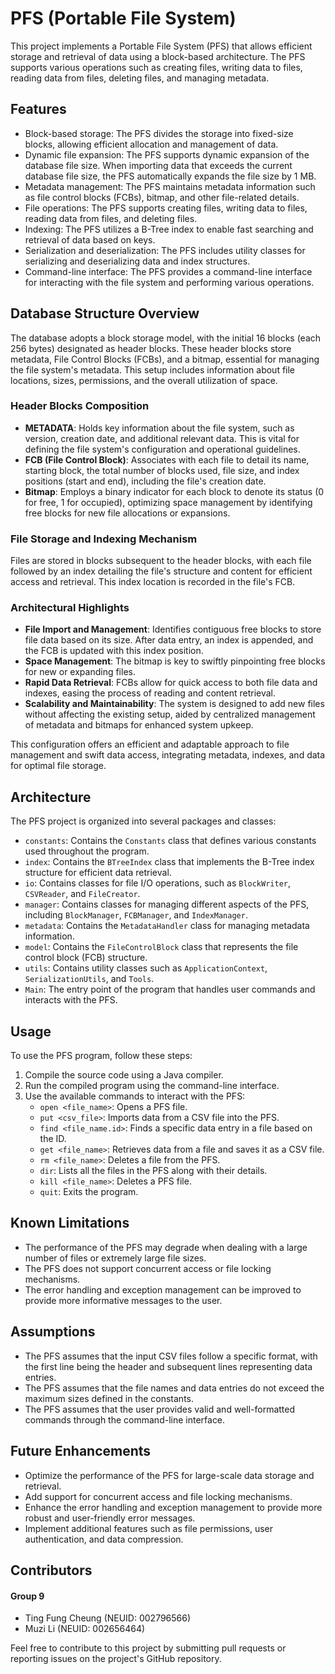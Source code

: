 # PFS (Portable File System)

This project implements a Portable File System (PFS) that allows efficient storage and retrieval of data using a block-based architecture. The PFS supports various operations such as creating files, writing data to files, reading data from files, deleting files, and managing metadata.

## Features

- Block-based storage: The PFS divides the storage into fixed-size blocks, allowing efficient allocation and management of data.
- Dynamic file expansion: The PFS supports dynamic expansion of the database file size. When importing data that exceeds the current database file size, the PFS automatically expands the file size by 1 MB.
- Metadata management: The PFS maintains metadata information such as file control blocks (FCBs), bitmap, and other file-related details.
- File operations: The PFS supports creating files, writing data to files, reading data from files, and deleting files.
- Indexing: The PFS utilizes a B-Tree index to enable fast searching and retrieval of data based on keys.
- Serialization and deserialization: The PFS includes utility classes for serializing and deserializing data and index structures.
- Command-line interface: The PFS provides a command-line interface for interacting with the file system and performing various operations.


## Database Structure Overview

The database adopts a block storage model, with the initial 16 blocks (each 256 bytes) designated as header blocks. These header blocks store metadata, File Control Blocks (FCBs), and a bitmap, essential for managing the file system's metadata. This setup includes information about file locations, sizes, permissions, and the overall utilization of space.

### Header Blocks Composition

- **METADATA**: Holds key information about the file system, such as version, creation date, and additional relevant data. This is vital for defining the file system's configuration and operational guidelines.
- **FCB (File Control Block)**: Associates with each file to detail its name, starting block, the total number of blocks used, file size, and index positions (start and end), including the file's creation date.
- **Bitmap**: Employs a binary indicator for each block to denote its status (0 for free, 1 for occupied), optimizing space management by identifying free blocks for new file allocations or expansions.

### File Storage and Indexing Mechanism

Files are stored in blocks subsequent to the header blocks, with each file followed by an index detailing the file's structure and content for efficient access and retrieval. This index location is recorded in the file's FCB.

### Architectural Highlights

- **File Import and Management**: Identifies contiguous free blocks to store file data based on its size. After data entry, an index is appended, and the FCB is updated with this index position.
- **Space Management**: The bitmap is key to swiftly pinpointing free blocks for new or expanding files.
- **Rapid Data Retrieval**: FCBs allow for quick access to both file data and indexes, easing the process of reading and content retrieval.
- **Scalability and Maintainability**: The system is designed to add new files without affecting the existing setup, aided by centralized management of metadata and bitmaps for enhanced system upkeep.

This configuration offers an efficient and adaptable approach to file management and swift data access, integrating metadata, indexes, and data for optimal file storage.


## Architecture

The PFS project is organized into several packages and classes:

- `constants`: Contains the `Constants` class that defines various constants used throughout the program.
- `index`: Contains the `BTreeIndex` class that implements the B-Tree index structure for efficient data retrieval.
- `io`: Contains classes for file I/O operations, such as `BlockWriter`, `CSVReader`, and `FileCreator`.
- `manager`: Contains classes for managing different aspects of the PFS, including `BlockManager`, `FCBManager`, and `IndexManager`.
- `metadata`: Contains the `MetadataHandler` class for managing metadata information.
- `model`: Contains the `FileControlBlock` class that represents the file control block (FCB) structure.
- `utils`: Contains utility classes such as `ApplicationContext`, `SerializationUtils`, and `Tools`.
- `Main`: The entry point of the program that handles user commands and interacts with the PFS.

## Usage

To use the PFS program, follow these steps:

1. Compile the source code using a Java compiler.
2. Run the compiled program using the command-line interface.
3. Use the available commands to interact with the PFS:
    - `open <file_name>`: Opens a PFS file.
    - `put <csv_file>`: Imports data from a CSV file into the PFS.
    - `find <file_name.id>`: Finds a specific data entry in a file based on the ID.
    - `get <file_name>`: Retrieves data from a file and saves it as a CSV file.
    - `rm <file_name>`: Deletes a file from the PFS.
    - `dir`: Lists all the files in the PFS along with their details.
    - `kill <file_name>`: Deletes a PFS file.
    - `quit`: Exits the program.

## Known Limitations

- The performance of the PFS may degrade when dealing with a large number of files or extremely large file sizes.
- The PFS does not support concurrent access or file locking mechanisms.
- The error handling and exception management can be improved to provide more informative messages to the user.

## Assumptions

- The PFS assumes that the input CSV files follow a specific format, with the first line being the header and subsequent lines representing data entries.
- The PFS assumes that the file names and data entries do not exceed the maximum sizes defined in the constants.
- The PFS assumes that the user provides valid and well-formatted commands through the command-line interface.

## Future Enhancements

- Optimize the performance of the PFS for large-scale data storage and retrieval.
- Add support for concurrent access and file locking mechanisms.
- Enhance the error handling and exception management to provide more robust and user-friendly error messages.
- Implement additional features such as file permissions, user authentication, and data compression.

## Contributors

#### Group 9
- Ting Fung Cheung (NEUID: 002796566)
- Muzi Li (NEUID: 002656464)

Feel free to contribute to this project by submitting pull requests or reporting issues on the project's GitHub repository.
